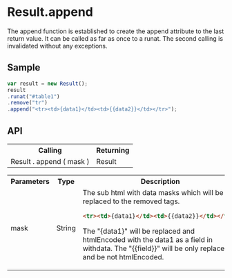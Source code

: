 <H1>Result.append</H1>

The append function is established to create the append attribute to the last return value.
It can be called as far as once to a runat. The second calling is invalidated without any exceptions.

<h2>Sample</h2>

```javascript
var result = new Result();
result
.runat("#table1")
.remove("tr")
.append("<tr><td>{data1}</td><td>{{data2}}</td></tr>");
```

<h2>API</h2>

<table>
<tr><th>Calling</th><th>Returning</th></tr>
<tr><td>Result . append ( mask )</td><td>Result</td></tr>
</table>

<table>
<tr><th>Parameters</th><th>Type</th><th>Description</th></tr>
<tr><td>mask</td><td>String</td><td>The sub html with data masks which will be replaced to the removed tags.<br>

```html
<tr><td>{data1}</td><td>{{data2}}</td></tr>"
```

The "{data1}" will be replaced and htmlEncoded with the data1 as a field in withdata.
The "{{field}}" will be only replaced and be not htmlEncoded.
</td></tr>
</table>

